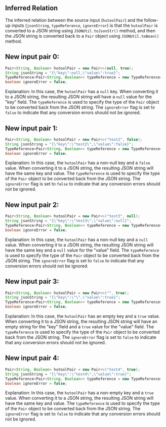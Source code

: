 ## Inferred Relation
The inferred relation between the source input (`hutoolPair`) and the follow-up inputs (`jsonString`, `typeReference`, `ignoreError`) is that the `hutoolPair` is converted to a JSON string using `JSONUtil.toJsonStr()` method, and then the JSON string is converted back to a `Pair` object using `JSONUtil.toBean()` method.

## New input pair 0:
```java
Pair<String, Boolean> hutoolPair = new Pair<>(null, true);
String jsonString = "{\"key\":null,\"value\":true}";
TypeReference<Pair<String, Boolean>> typeReference = new TypeReference<Pair<String, Boolean>>() {};
boolean ignoreError = false;
```
Explanation: In this case, the `hutoolPair` has a `null` key. When converting it to a JSON string, the resulting JSON string will have a `null` value for the "key" field. The `typeReference` is used to specify the type of the `Pair` object to be converted back from the JSON string. The `ignoreError` flag is set to `false` to indicate that any conversion errors should not be ignored.

## New input pair 1:
```java
Pair<String, Boolean> hutoolPair = new Pair<>("test2", false);
String jsonString = "{\"key\":\"test2\",\"value\":false}";
TypeReference<Pair<String, Boolean>> typeReference = new TypeReference<Pair<String, Boolean>>() {};
boolean ignoreError = false;
```
Explanation: In this case, the `hutoolPair` has a non-null key and a `false` value. When converting it to a JSON string, the resulting JSON string will have the same key and value. The `typeReference` is used to specify the type of the `Pair` object to be converted back from the JSON string. The `ignoreError` flag is set to `false` to indicate that any conversion errors should not be ignored.

## New input pair 2:
```java
Pair<String, Boolean> hutoolPair = new Pair<>("test3", null);
String jsonString = "{\"key\":\"test3\",\"value\":null}";
TypeReference<Pair<String, Boolean>> typeReference = new TypeReference<Pair<String, Boolean>>() {};
boolean ignoreError = false;
```
Explanation: In this case, the `hutoolPair` has a non-null key and a `null` value. When converting it to a JSON string, the resulting JSON string will have the same key and a `null` value for the "value" field. The `typeReference` is used to specify the type of the `Pair` object to be converted back from the JSON string. The `ignoreError` flag is set to `false` to indicate that any conversion errors should not be ignored.

## New input pair 3:
```java
Pair<String, Boolean> hutoolPair = new Pair<>("", true);
String jsonString = "{\"key\":\"\",\"value\":true}";
TypeReference<Pair<String, Boolean>> typeReference = new TypeReference<Pair<String, Boolean>>() {};
boolean ignoreError = false;
```
Explanation: In this case, the `hutoolPair` has an empty key and a `true` value. When converting it to a JSON string, the resulting JSON string will have an empty string for the "key" field and a `true` value for the "value" field. The `typeReference` is used to specify the type of the `Pair` object to be converted back from the JSON string. The `ignoreError` flag is set to `false` to indicate that any conversion errors should not be ignored.

## New input pair 4:
```java
Pair<String, Boolean> hutoolPair = new Pair<>("test4", true);
String jsonString = "{\"key\":\"test4\",\"value\":true}";
TypeReference<Pair<String, Boolean>> typeReference = new TypeReference<Pair<String, Boolean>>() {};
boolean ignoreError = false;
```
Explanation: In this case, the `hutoolPair` has a non-empty key and a `true` value. When converting it to a JSON string, the resulting JSON string will have the same key and value. The `typeReference` is used to specify the type of the `Pair` object to be converted back from the JSON string. The `ignoreError` flag is set to `false` to indicate that any conversion errors should not be ignored.